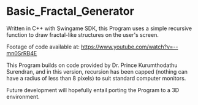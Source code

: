 # Basic_Fractal_Generator
Written in C++ with Swingame SDK, this Program uses a simple recursive function to draw fractal-like structures on the user's screen.

Footage of code available at:
https://www.youtube.com/watch?v=--mn0SrRB4E

This Program builds on code provided by Dr. Prince Kurumthodathu Surendran, and in this version, recursion has been capped (nothing can have a radius of less than 8 pixels) to suit standard computer monitors.

Future development will hopefully entail porting the Program to a 3D environment.
